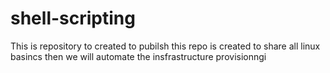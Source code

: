 # shell-scripting
This is  repository to created to pubilsh
this repo is created to share all linux basincs
then we will automate the insfrastructure provisionngi